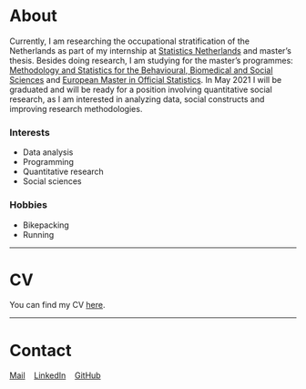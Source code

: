 # About

Currently, I am researching the occupational stratification of the Netherlands as part of my internship at [Statistics Netherlands](https://www.cbs.nl/en-gb) and master’s thesis. Besides doing research, I am studying for the master’s programmes: [Methodology and Statistics for the Behavioural, Biomedical and Social Sciences](https://www.uu.nl/masters/en/methodology-and-statistics-behavioural-biomedical-and-social-sciences) and [European Master in Official Statistics](https://ec.europa.eu/eurostat/web/european-statistical-system/emos). In May 2021 I will be graduated and will be ready for a position involving quantitative social research, as I am interested in analyzing data, social constructs and improving research methodologies.

### Interests

- Data analysis
- Programming
- Quantitative research
- Social sciences

### Hobbies

- Bikepacking
- Running

***

# CV

You can find my CV [here](CV-VB.pdf).

***

# Contact

[Mail](mailto:vivianbaars@gmail.com)&nbsp;&nbsp;&nbsp;&nbsp;[LinkedIn](https://www.linkedin.com/in/vivianbaars/)&nbsp;&nbsp;&nbsp;&nbsp;[GitHub](https://github.com/vvbrs)

